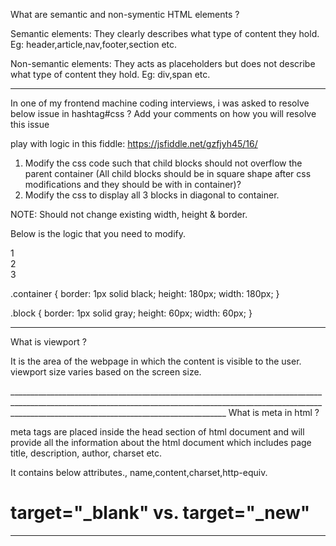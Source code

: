 What are semantic and non-symentic HTML elements ?

Semantic elements: They clearly describes what type of content they hold.
Eg: header,article,nav,footer,section etc.

Non-semantic elements: They acts as placeholders but does not describe what type of content they hold.
Eg: div,span etc.

---

In one of my frontend machine coding interviews, i was asked to resolve below issue in hashtag#css ? Add your comments on how you will resolve this issue

play with logic in this fiddle: https://jsfiddle.net/gzfjyh45/16/

1. Modify the css code such that child blocks should not overflow the parent container (All child blocks should be in square shape after css modifications and they should be with in container)?
2. Modify the css to display all 3 blocks in diagonal to container.

NOTE: Should not change existing width, height & border.

Below is the logic that you need to modify.

<div class="container">
 <div class="block">1</div>
 <div class="block">2</div>
 <div class="block">3</div>
</div>

.container {
 border: 1px solid black;
 height: 180px;
 width: 180px;
}

.block {
 border: 1px solid gray;
 height: 60px;
 width: 60px;
}

---

What is viewport ?

It is the area of the webpage in which the content is visible to the user.
viewport size varies based on the screen size.

<meta name="viewport" content="width=device-width, initial-scale=1.0">
__________________________________________________________________________________________________________________________________________________________________________________________________________________
 What is meta in html ?

meta tags are placed inside the head section of html document and will provide all the information about the html document which includes page title, description, author, charset etc.

It contains below attributes.,
name,content,charset,http-equiv.

# target="_blank" vs. target="_new"

---
